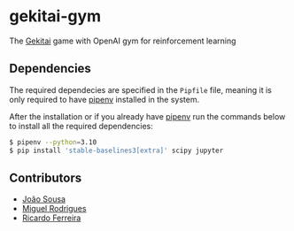 # gekitai-gym

The [Gekitai](https://boardgamegeek.com/boardgame/295449/gekitai) game with
OpenAI gym for reinforcement learning

## Dependencies

The required dependecies are specified in the `Pipfile` file, meaning
it is only required to have [pipenv](https://pipenv.pypa.io/en/latest/)
installed in the system.

After the installation or if you already have 
[pipenv](https://pipenv.pypa.io/en/latest/) run the commands below to install
all the required dependencies:

```bash
$ pipenv --python=3.10
$ pip install 'stable-baselines3[extra]' scipy jupyter
```

## Contributors

- [João Sousa](mailto:up201904739@edu.fc.up.pt)
- [Miguel Rodrigues](mailto:up201906042@edu.fe.up.pt)
- [Ricardo Ferreira](mailto:up201907835@edu.fe.up.pt)

